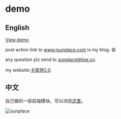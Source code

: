 demo
=================
## English

[View demo](https://sunorz.github.io/demo)

post action link to www.jsunplace.com is my blog. :smile:

any question plz send to [sunplace@live.cn](mailto:sunplace@live.cn).

my website:[卡库伊2.0](http://www.jsunplace.com).

## 中文

自己做的一些前端模块。可以浏览[这里](https://sunorz.github.io/demo)。

![sunplace](http://www.jsunplace.com/copyright_by_sunplace.png)
